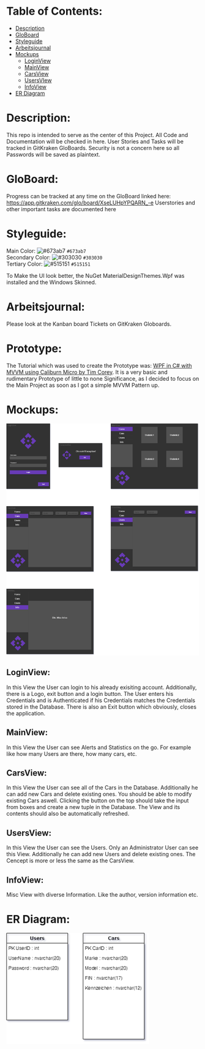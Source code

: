 # Table of Contents:
* [Description](#description)  
* [GloBoard](#globoard)
* [Styleguide](#styleguide)
* [Arbeitsjournal](#arbeitsjournal)
* [Mockups](#mockups)  
    * [LoginView](#loginview)
    * [MainView](#mainview)
    * [CarsView](#carsview)
    * [UsersVIew](#usersview)
    * [InfoView](#infoview)  
* [ER Diagram](#er-diagram)  

# Description:
This repo is intended to serve as the center of this Project. All Code and Documentation will be checked in here. User Stories and Tasks will be tracked in GitKraken GloBoards. Security is not a concern here so all Passwords will be saved as plaintext.

# GloBoard:
Progress can be tracked at any time on the GloBoard linked here: https://app.gitkraken.com/glo/board/XseLUHpYPQARN_-e
Userstories and other important tasks are documented here

# Styleguide:
Main Color: ![#673ab7](https://via.placeholder.com/15/673ab7/000000?text=+) `#673ab7`   
Secondary Color: ![#303030](https://via.placeholder.com/15/303030/000000?text=+) `#303030`      
Tertiary Color: ![#515151](https://via.placeholder.com/15/515151/000000?text=+) `#515151`         

To Make the UI look better, the NuGet MaterialDesignThemes.Wpf was installed and the Windows Skinned.

# Arbeitsjournal:
Please look at the Kanban board Tickets on GitKraken Globoards.

# Prototype:
The Tutorial which was used to create the Prototype was: [WPF in C# with MVVM using Caliburn Micro by Tim Corey](https://youtu.be/laPFq3Fhs8k). It is a very basic and rudimentary Prototype of little to none Significance, as I decided to focus on the Main Project as soon as I got a simple MVVM Pattern up.

# Mockups:
![Mockups](https://github.com/Zayden16/m120pa/blob/master/docs/images/Mockups.png)  

## LoginView:
In this View the User can login to his already exisiting account. Additionally, there is a Logo, exit button and a login button. The User enters his Credentials and is Authenticated if his Credentials matches the Credentials stored in the Database. There is also an Exit button which obviously, closes the application.

## MainView:
In this View the User can see Alerts and Statistics on the go. For example like how many Users are there, how many cars, etc.

## CarsView:
In this View the User can see all of the Cars in the Database. Additionally he can add new Cars and delete existing ones. You should be able to modify existing Cars aswell. Clicking the button on the top should take the input from boxes and create a new tuple in the Database. The View and its contents should also be automatically refreshed.

## UsersView: 
In this View the User can see the Users. Only an Administrator User can see this View. Additionally he can add new Users and delete existing ones. The Cencept is more or less the same as the CarsView.

## InfoView: 
Misc View with diverse Information. Like the author, version information etc.


# ER Diagram:
![ER](https://github.com/Zayden16/m120pa/blob/master/docs/images/neptunDataDiagram.png)  
 
